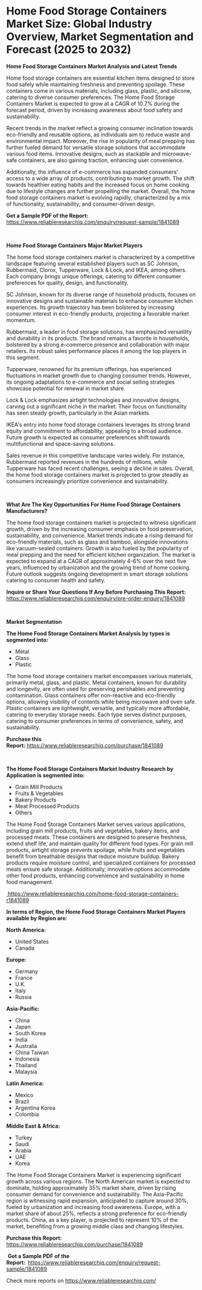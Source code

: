 <p><h1>Home Food Storage Containers Market Size: Global Industry Overview, Market Segmentation and Forecast (2025 to 2032)</h1></p><p><strong>Home Food Storage Containers Market Analysis and Latest Trends</strong></p>
<p><p>Home food storage containers are essential kitchen items designed to store food safely while maintaining freshness and preventing spoilage. These containers come in various materials, including glass, plastic, and silicone, catering to diverse consumer preferences. The Home Food Storage Containers Market is expected to grow at a CAGR of 10.7% during the forecast period, driven by increasing awareness about food safety and sustainability.</p><p>Recent trends in the market reflect a growing consumer inclination towards eco-friendly and reusable options, as individuals aim to reduce waste and environmental impact. Moreover, the rise in popularity of meal prepping has further fueled demand for versatile storage solutions that accommodate various food items. Innovative designs, such as stackable and microwave-safe containers, are also gaining traction, enhancing user convenience.</p><p>Additionally, the influence of e-commerce has expanded consumers' access to a wide array of products, contributing to market growth. The shift towards healthier eating habits and the increased focus on home cooking due to lifestyle changes are further propelling the market. Overall, the home food storage containers market is evolving rapidly, characterized by a mix of functionality, sustainability, and consumer-driven design.</p></p>
<p><strong>Get a Sample PDF of the Report:&nbsp;</strong> <a href="https://www.reliableresearchiq.com/enquiry/request-sample/1841089?utm_campaign=3455&utm_medium=2&utm_source=Github&utm_content=ia&utm_term=04042025&utm_id=home-food-storage-containers">https://www.reliableresearchiq.com/enquiry/request-sample/1841089</a></p>
<p>&nbsp;</p>
<p><strong>Home Food Storage Containers Major Market Players</strong></p>
<p><p>The home food storage containers market is characterized by a competitive landscape featuring several established players such as SC Johnson, Rubbermaid, Clorox, Tupperware, Lock & Lock, and IKEA, among others. Each company brings unique offerings, catering to different consumer preferences for quality, design, and functionality.</p><p>SC Johnson, known for its diverse range of household products, focuses on innovative designs and sustainable materials to enhance consumer kitchen experiences. Its growth trajectory has been bolstered by increasing consumer interest in eco-friendly products, projecting a favorable market momentum.</p><p>Rubbermaid, a leader in food storage solutions, has emphasized versatility and durability in its products. The brand remains a favorite in households, bolstered by a strong e-commerce presence and collaboration with major retailers. Its robust sales performance places it among the top players in this segment.</p><p>Tupperware, renowned for its premium offerings, has experienced fluctuations in market growth due to changing consumer trends. However, its ongoing adaptations to e-commerce and social selling strategies showcase potential for renewal in market share.</p><p>Lock & Lock emphasizes airtight technologies and innovative designs, carving out a significant niche in the market. Their focus on functionality has seen steady growth, particularly in the Asian markets.</p><p>IKEA's entry into home food storage containers leverages its strong brand equity and commitment to affordability, appealing to a broad audience. Future growth is expected as consumer preferences shift towards multifunctional and space-saving solutions.</p><p>Sales revenue in this competitive landscape varies widely. For instance, Rubbermaid reported revenues in the hundreds of millions, while Tupperware has faced recent challenges, seeing a decline in sales. Overall, the home food storage containers market is projected to grow steadily as consumers increasingly prioritize convenience and sustainability.</p></p>
<p>&nbsp;</p>
<p><strong>What Are The Key Opportunities For Home Food Storage Containers Manufacturers?</strong></p>
<p><p>The home food storage containers market is projected to witness significant growth, driven by the increasing consumer emphasis on food preservation, sustainability, and convenience. Market trends indicate a rising demand for eco-friendly materials, such as glass and bamboo, alongside innovations like vacuum-sealed containers. Growth is also fueled by the popularity of meal prepping and the need for efficient kitchen organization. The market is expected to expand at a CAGR of approximately 4-6% over the next five years, influenced by urbanization and the growing trend of home cooking. Future outlook suggests ongoing development in smart storage solutions catering to consumer health and safety.</p></p>
<p><strong>Inquire or Share Your Questions If Any Before Purchasing This Report:</strong> <a href="https://www.reliableresearchiq.com/enquiry/pre-order-enquiry/1841089?utm_campaign=3455&utm_medium=2&utm_source=Github&utm_content=ia&utm_term=04042025&utm_id=home-food-storage-containers">https://www.reliableresearchiq.com/enquiry/pre-order-enquiry/1841089</a></p>
<p>&nbsp;</p>
<p><strong>Market Segmentation</strong></p>
<p><strong>The Home Food Storage Containers Market Analysis by types is segmented into:</strong></p>
<p><ul><li>Metal</li><li>Glass</li><li>Plastic</li></ul></p>
<p><p>The home food storage containers market encompasses various materials, primarily metal, glass, and plastic. Metal containers, known for durability and longevity, are often used for preserving perishables and preventing contamination. Glass containers offer non-reactive and eco-friendly options, allowing visibility of contents while being microwave and oven safe. Plastic containers are lightweight, versatile, and typically more affordable, catering to everyday storage needs. Each type serves distinct purposes, catering to consumer preferences in terms of convenience, safety, and sustainability.</p></p>
<p><strong>Purchase this Report:&nbsp;</strong><a href="https://www.reliableresearchiq.com/purchase/1841089?utm_campaign=3455&utm_medium=2&utm_source=Github&utm_content=ia&utm_term=04042025&utm_id=home-food-storage-containers">https://www.reliableresearchiq.com/purchase/1841089</a></p>
<p>&nbsp;</p>
<p><strong>The Home Food Storage Containers Market Industry Research by Application is segmented into:</strong></p>
<p><ul><li>Grain Mill Products</li><li>Fruits & Vegetables</li><li>Bakery Products</li><li>Meat Processed Products</li><li>Others</li></ul></p>
<p><p>The Home Food Storage Containers Market serves various applications, including grain mill products, fruits and vegetables, bakery items, and processed meats. These containers are designed to preserve freshness, extend shelf life, and maintain quality for different food types. For grain mill products, airtight storage prevents spoilage, while fruits and vegetables benefit from breathable designs that reduce moisture buildup. Bakery products require moisture control, and specialized containers for processed meats ensure safe storage. Additionally, innovative options accommodate other food products, enhancing convenience and sustainability in home food management.</p></p>
<p><a href="https://www.reliableresearchiq.com/home-food-storage-containers-r1841089?utm_campaign=3455&utm_medium=2&utm_source=Github&utm_content=ia&utm_term=04042025&utm_id=home-food-storage-containers">&nbsp;https://www.reliableresearchiq.com/home-food-storage-containers-r1841089</a></p>
<p><strong>In terms of Region, the Home Food Storage Containers Market Players available by Region are:</strong></p>
<p>
    <p> <strong> North America: </strong>
        <ul>
            <li>United States</li>
            <li>Canada</li>
        </ul>
        </p> 
    <p> <strong> Europe: </strong>
        <ul>
            <li>Germany</li>
            <li>France</li>
            <li>U.K.</li>
            <li>Italy</li>
            <li>Russia</li>
        </ul>
        </p> 
    <p> <strong> Asia-Pacific: </strong>
        <ul>
            <li>China</li>
            <li>Japan</li>
            <li>South Korea</li>
            <li>India</li>
            <li>Australia</li>
            <li>China Taiwan</li>
            <li>Indonesia</li>
            <li>Thailand</li>
            <li>Malaysia</li>
        </ul>
        </p> 
    <p> <strong> Latin America: </strong>
        <ul>
            <li>Mexico</li>
            <li>Brazil</li>
            <li>Argentina Korea</li>
            <li>Colombia</li>
        </ul>
        </p> 
    <p> <strong> Middle East & Africa: </strong>
        <ul>
            <li>Turkey</li>
            <li>Saudi</li>
            <li>Arabia</li>
            <li>UAE</li>
            <li>Korea</li>
        </ul>
    </p>
    </p>
<p><p>The Home Food Storage Containers Market is experiencing significant growth across various regions. The North American market is expected to dominate, holding approximately 35% market share, driven by rising consumer demand for convenience and sustainability. The Asia-Pacific region is witnessing rapid expansion, anticipated to capture around 30%, fueled by urbanization and increasing food awareness. Europe, with a market share of about 25%, reflects a strong preference for eco-friendly products. China, as a key player, is projected to represent 10% of the market, benefiting from a growing middle class and changing lifestyles.</p></p>
<p><strong>Purchase this Report: </strong><a href="https://www.reliableresearchiq.com/purchase/1841089?utm_campaign=3455&utm_medium=2&utm_source=Github&utm_content=ia&utm_term=04042025&utm_id=home-food-storage-containers">https://www.reliableresearchiq.com/purchase/1841089</a></p>
<p>&nbsp;<strong>Get a Sample PDF of the Report:&nbsp;&nbsp;</strong><a href="https://www.reliableresearchiq.com/enquiry/request-sample/1841089?utm_campaign=3455&utm_medium=2&utm_source=Github&utm_content=ia&utm_term=04042025&utm_id=home-food-storage-containers">https://www.reliableresearchiq.com/enquiry/request-sample/1841089</a></p>
<p><strong></strong></p>
<p>Check more reports on <a href="https://www.reliableresearchiq.com/?utm_campaign=3455&utm_medium=2&utm_source=Github&utm_content=ia&utm_term=04042025&utm_id=home-food-storage-containers">https://www.reliableresearchiq.com/</a></p>
